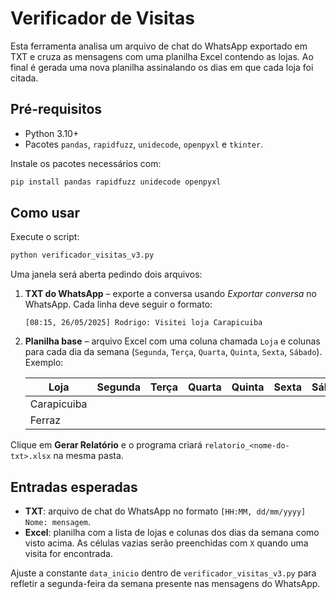# Verificador de Visitas

Esta ferramenta analisa um arquivo de chat do WhatsApp exportado em TXT e cruza as mensagens com uma planilha Excel contendo as lojas. Ao final é gerada uma nova planilha assinalando os dias em que cada loja foi citada.

## Pré-requisitos

- Python 3.10+
- Pacotes `pandas`, `rapidfuzz`, `unidecode`, `openpyxl` e `tkinter`.

Instale os pacotes necessários com:

```bash
pip install pandas rapidfuzz unidecode openpyxl
```

## Como usar

Execute o script:

```bash
python verificador_visitas_v3.py
```

Uma janela será aberta pedindo dois arquivos:

1. **TXT do WhatsApp** – exporte a conversa usando *Exportar conversa* no WhatsApp. Cada linha deve seguir o formato:

   ```
   [08:15, 26/05/2025] Rodrigo: Visitei loja Carapicuiba
   ```

2. **Planilha base** – arquivo Excel com uma coluna chamada `Loja` e colunas para cada dia da semana (`Segunda`, `Terça`, `Quarta`, `Quinta`, `Sexta`, `Sábado`). Exemplo:

   | Loja        | Segunda | Terça | Quarta | Quinta | Sexta | Sábado |
   | ----------- | ------- | ----- | ------ | ------ | ----- | ------ |
   | Carapicuiba |         |       |        |        |       |        |
   | Ferraz      |         |       |        |        |       |        |

Clique em **Gerar Relatório** e o programa criará `relatorio_<nome-do-txt>.xlsx` na mesma pasta.

## Entradas esperadas

- **TXT**: arquivo de chat do WhatsApp no formato `[HH:MM, dd/mm/yyyy] Nome: mensagem`.
- **Excel**: planilha com a lista de lojas e colunas dos dias da semana como visto acima. As células vazias serão preenchidas com `X` quando uma visita for encontrada.

Ajuste a constante `data_inicio` dentro de `verificador_visitas_v3.py` para refletir a segunda-feira da semana presente nas mensagens do WhatsApp.

